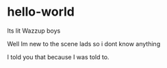 # hello-world
Its lit
Wazzup boys

Well Im new to the scene lads so i dont know anything

I told you that because I was told to.
